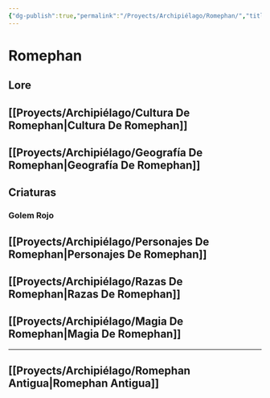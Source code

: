 ```yaml
---
{"dg-publish":true,"permalink":"/Proyects/Archipiélago/Romephan/","title":"Romephan","created":"Tuesday, 2023-03-21, 1:19:35 pm","updated":"Tuesday, 2023-10-24, 10:34:26:42 am"}
---
```



# Romephan

## Lore

## [[Proyects/Archipiélago/Cultura De Romephan\|Cultura De Romephan]]

## [[Proyects/Archipiélago/Geografía De Romephan\|Geografía De Romephan]]

## Criaturas

### Golem Rojo

## [[Proyects/Archipiélago/Personajes De Romephan\|Personajes De Romephan]]

## [[Proyects/Archipiélago/Razas De Romephan\|Razas De Romephan]]



## [[Proyects/Archipiélago/Magia De Romephan\|Magia De Romephan]]

---

## [[Proyects/Archipiélago/Romephan Antigua\|Romephan Antigua]]
